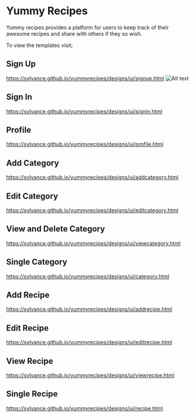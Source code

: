 # Yummy Recipes
Yummy recipes provides a platform for users to keep track of their awesome recipes and share with others if they so wish.

To view the templates visit;
## Sign Up
https://sylvance.github.io/yummyrecipes/designs/ui/signup.html
![Alt text](https://sylvance.github.io/yummyrecipes/designs/ui/images/signup.png?raw=true "Sign Up")
## Sign In
https://sylvance.github.io/yummyrecipes/designs/ui/signin.html

## Profile
https://sylvance.github.io/yummyrecipes/designs/ui/profile.html

## Add Category
 https://sylvance.github.io/yummyrecipes/designs/ui/addcategory.html
## Edit Category
 https://sylvance.github.io/yummyrecipes/designs/ui/editcategory.html
## View and Delete Category
 https://sylvance.github.io/yummyrecipes/designs/ui/viewcategory.html
 ## Single Category
 https://sylvance.github.io/yummyrecipes/designs/ui/category.html

## Add Recipe
 https://sylvance.github.io/yummyrecipes/designs/ui/addrecipe.html
 ## Edit Recipe
 https://sylvance.github.io/yummyrecipes/designs/ui/editrecipe.html
 ## View Recipe
 https://sylvance.github.io/yummyrecipes/designs/ui/viewrecipe.html
 ## Single Recipe
 https://sylvance.github.io/yummyrecipes/designs/ui/recipe.html
